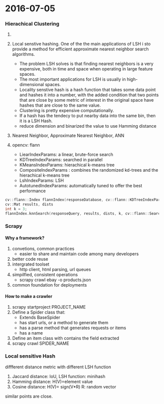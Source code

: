 2016-07-05
==========
### Hierachical Clustering
1. 
2. Local senstive hashing. One of the the main applications of LSH i sto provide a method for efficient approximate nearest neighbor search algorithms.
    * The problem LSH solves is that finding nearest neighbors is a very expensive, both in time and space when operating in large feature spaces. 
    * The most important applications for LSH is usually in high-dimensional spaces. 
    * Locality senstive hash is a hash function that takes some data point and hashes it into a number, with the added condition that two points that are close by some metric of interest in the original space have hashes that are close to the same value.
    * Clustering is pretty expensive computationally.
    * If a hash has the tendecy to put nearby data into the same bin, then it is a LSH Hash.
    * reduce dimension and binarized the value to use Hamming distance
    
3. Nearest Neighbor, Approximate Nearest Neighbor, ANN
4. opencv: flann
    * LiearIndexParams: a linear, brute-force search
    * KDTreeIndexParams: searched in parallel
    * KMeansIndexParams: hierachical k-means tree
    * CompositeIndexParams : combines the randomized kd-trees and the hierachical k-means tree
    * LshIndexParams: LSH
    * AutotunedIndexParams: automatically tuned to offer the best performance

    
```C++
cv::flann::Index flannIndex(responseDatabase, cv::flann::KDTreeIndexParams(), cv::flann::FLANN_DIST_EUCLIDEAN);
cv::Mat results, dists
int k = 3;
flannIndex.knnSearch(responseQuery, results, dists, k, cv::flann::SearchParams());
```


### Scrapy
#### Why a framework?
1. convetions, common practices
    * easier to share and maintain code among many developers
2. better code reuse
3. intergrated toolset
    * http client, html parsing, url queues
4. simpilfied, consistent operations
    * scrapy crawl ebay -o products.json
5. common foundation for deployments

#### How to make a crawler
1. scrapy startproject PROJECT_NAME
2. Define a Spider class that:
    * Extends BaseSpider
    * has start urls, or a method to generate them
    * has a parse method that generates requests or items
    * has a name
3. Define an item class with contains the field extracted
4. scrapy crawl SPIDER_NAME


### Local sensitive Hash
diffferent distance metric with different LSH function
1. Jaccard distance: IoU, LSH function: minihash
2. Hamming distance: H(V)=element value
3. Cosine distance: H(V)= sign(V*R) R: random vector

similar points are close.